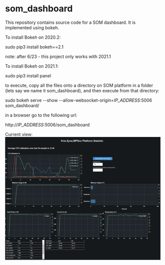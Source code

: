 # som_dashboard
This repository contains source code for a SOM dashboard. It is implemented using bokeh.

To install Bokeh on 2020.2: 

  sudo pip3 install bokeh==2.1
  
  note: after 6/23 - this project only works with 2021.1

To install Bokeh on 2021.1:

  sudo pip3 install panel

to execute, copy all the files onto a directory on SOM platform in a folder (lets say we name it som_dashboard), and then execute from that directory:

  sudo bokeh serve --show --allow-websocket-origin=*IP_ADDRESS*:5006 som_dashboard/

in a browser go to the following url:

  http://*IP_ADDRESS*:5006/som_dashboard


Current view:
![Alt text](screenshot.PNG?raw=true "Title")
